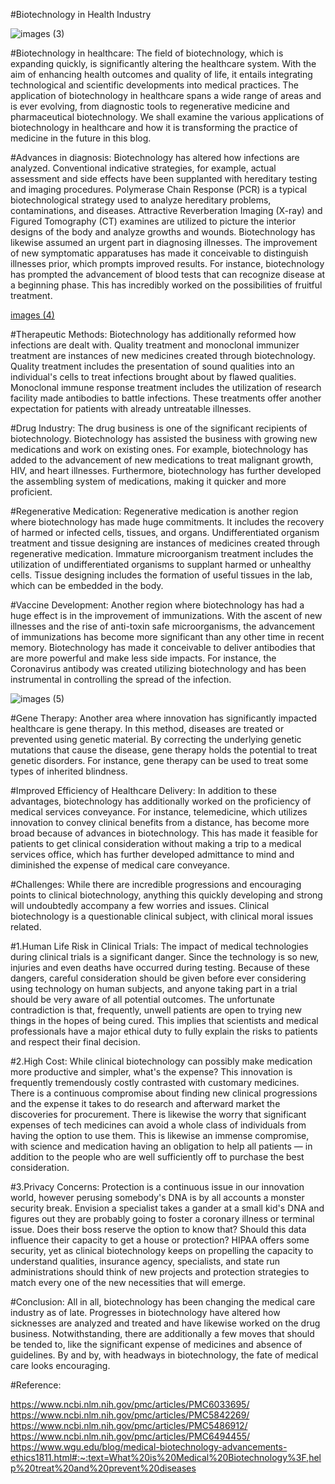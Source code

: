 #Biotechnology in  Health Industry 

![images (3)](https://user-images.githubusercontent.com/123460502/216893202-f96d5394-6af8-4809-995a-8d1ad950e0f1.jpeg)



#Biotechnology in healthcare: The field of biotechnology, which is expanding quickly, is significantly altering the healthcare system. With the aim of enhancing health outcomes and quality of life, it entails integrating technological and scientific developments into medical practices. The application of biotechnology in healthcare spans a wide range of areas and is ever evolving, from diagnostic tools to regenerative medicine and pharmaceutical biotechnology. We shall examine the various applications of biotechnology in healthcare and how it is transforming the practice of medicine in the future in this blog.

#Advances in diagnosis: Biotechnology has altered how infections are analyzed. Conventional indicative strategies, for 
example, actual assessment and side effects have been supplanted with hereditary testing and imaging procedures. Polymerase Chain Response (PCR) is a typical biotechnological strategy used to analyze hereditary problems, contaminations, and diseases. Attractive Reverberation Imaging (X-ray) and Figured Tomography (CT) examines are utilized to picture the interior designs of the body and analyze growths and wounds. Biotechnology has likewise assumed an urgent part in diagnosing illnesses. The improvement of new symptomatic apparatuses has made it conceivable to distinguish illnesses prior, which prompts improved results. For instance, biotechnology has prompted the advancement of blood tests that can recognize disease at a beginning phase. This has incredibly worked on the possibilities of fruitful treatment.


[images (4)](https://user-images.githubusercontent.com/123460502/216893071-8912ca46-c011-4e92-9ef1-957e0f230e00.jpeg)


#Therapeutic Methods:  Biotechnology has additionally reformed how infections are dealt with. Quality treatment and monoclonal immunizer treatment are instances of new medicines created through biotechnology. Quality treatment includes the presentation of sound qualities into an individual's cells to treat infections brought about by flawed qualities. Monoclonal immune response treatment includes the utilization of research facility made antibodies to battle infections. These treatments offer another expectation for patients with already untreatable illnesses.

#Drug Industry: The drug business is one of the significant recipients of biotechnology. Biotechnology has assisted the business with growing new medications and work on existing ones. For example, biotechnology has added to the advancement of new medications to treat malignant growth, HIV, and heart illnesses. Furthermore, biotechnology has further developed the assembling system of medications, making it quicker and more proficient.

#Regenerative Medication: Regenerative medication is another region where biotechnology has made huge commitments. It includes the recovery of harmed or infected cells, tissues, and organs. Undifferentiated organism treatment and tissue designing are instances of medicines created through regenerative medication. Immature microorganism treatment includes the utilization of undifferentiated organisms to supplant harmed or unhealthy cells. Tissue designing includes the formation of useful tissues in the lab, which can be embedded in the body.

#Vaccine Development: Another region where biotechnology has had a huge effect is in the improvement of immunizations. With the ascent of new illnesses and the rise of anti-toxin safe microorganisms, the advancement of immunizations has become more significant than any other time in recent memory. Biotechnology has made it conceivable to deliver antibodies that are more powerful and make less side impacts. For instance, the Coronavirus antibody was created utilizing biotechnology and has been instrumental in controlling the spread of the infection.

![images (5)](https://user-images.githubusercontent.com/123460502/216893303-a8a626f7-65f2-47a8-b0dd-c57b4afc4f79.jpeg)


#Gene Therapy: Another area where innovation has significantly impacted healthcare is gene therapy. In this method, diseases are treated or prevented using genetic material. By correcting the underlying genetic mutations that cause the disease, gene therapy holds the potential to treat genetic disorders. For instance, gene therapy can be used to treat some types of inherited blindness.

#Improved Efficiency of Healthcare Delivery: In addition to these advantages, biotechnology has additionally worked on the proficiency of medical services conveyance. For instance, telemedicine, which utilizes innovation to convey clinical benefits from a distance, has become more broad because of advances in biotechnology. This has made it feasible for patients to get clinical consideration without making a trip to a medical services office, which has further developed admittance to mind and diminished the expense of medical care conveyance.



#Challenges: While there are incredible progressions and encouraging points to clinical biotechnology, anything this quickly developing and strong will undoubtedly accompany a few worries and issues. Clinical biotechnology is a questionable clinical subject, with clinical moral issues related.

#1.Human Life Risk in Clinical Trials: The impact of medical technologies during clinical trials is a significant danger. Since the technology is so new, injuries and even deaths have occurred during testing. Because of these dangers, careful consideration should be given before ever considering using technology on human subjects, and anyone taking part in a trial should be very aware of all potential outcomes. The unfortunate contradiction is that, frequently, unwell patients are open to trying new things in the hopes of being cured. This implies that scientists and medical professionals have a major ethical duty to fully explain the risks to patients and respect their final decision.

#2.High Cost: While clinical biotechnology can possibly make medication more productive and simpler, what's the expense? This innovation is frequently tremendously costly contrasted with customary medicines. There is a continuous compromise about finding new clinical progressions and the expense it takes to do research and afterward market the discoveries for procurement. There is likewise the worry that significant expenses of tech medicines can avoid a whole class of individuals from having the option to use them. This is likewise an immense compromise, with science and medication having an obligation to help all patients — in addition to the people who are well sufficiently off to purchase the best consideration.

#3.Privacy Concerns: Protection is a continuous issue in our innovation world, however perusing somebody's DNA is by all accounts a monster security break. Envision a specialist takes a gander at a small kid's DNA and figures out they are probably going to foster a coronary illness or terminal issue. Does their boss reserve the option to know that? Should this data influence their capacity to get a house or protection? HIPAA offers some security, yet as clinical biotechnology keeps on propelling the capacity to understand qualities, insurance agency, specialists, and state run administrations should think of new projects and protection strategies to match every one of the new necessities that will emerge.

#Conclusion: All in all, biotechnology has been changing the medical care industry as of late. Progresses in biotechnology have altered how sicknesses are analyzed and treated and have likewise worked on the drug business. Notwithstanding, there are additionally a few moves that should be tended to, like the significant expense of medicines and absence of guidelines. By and by, with headways in biotechnology, the fate of medical care looks encouraging.

#Reference:

https://www.ncbi.nlm.nih.gov/pmc/articles/PMC6033695/
https://www.ncbi.nlm.nih.gov/pmc/articles/PMC5842269/
https://www.ncbi.nlm.nih.gov/pmc/articles/PMC5486912/
https://www.ncbi.nlm.nih.gov/pmc/articles/PMC6494455/
https://www.wgu.edu/blog/medical-biotechnology-advancements-ethics1811.html#:~:text=What%20is%20Medical%20Biotechnology%3F,help%20treat%20and%20prevent%20diseases

